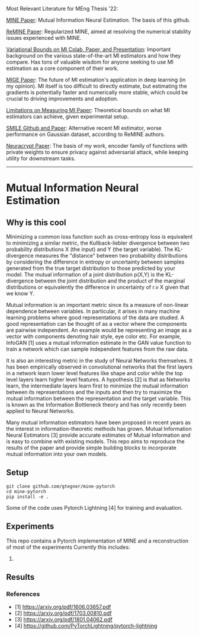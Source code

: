 Most Relevant Literature for MEng Thesis '22:

[MINE Paper](https://arxiv.org/pdf/1801.04062.pdf): Mutual Information Neural Estimation. The basis of this github.

[ReMINE Paper](https://openreview.net/pdf?id=Lvb2BKqL49a): Regularized MINE, aimed at resolving the numerical stability issues experienced with MINE.

[Variational Bounds on MI Colab, Paper, and Presentation](https://colab.research.google.com/github/google-research/google-research/blob/master/vbmi/vbmi_demo.ipynb): Important background on the various state-of-the-art MI estimators and how they compare. Has tons of valuable wisdom for anyone seeking to use MI estimation as a core component of their work.

[MIGE Paper](https://arxiv.org/abs/2005.01123): The future of MI estimation's application in deep learning (in my opinion). MI itself is too difficult to directly estimate, but estimating the gradients is potentially faster and numerically more stable, which could be crucial to driving improvements and adoption.

[Limitations on Measuring MI Paper](https://arxiv.org/abs/1811.04251): Theoretical bounds on what MI estimators can achieve, given experimental setup.

[SMILE Github and Paper](https://github.com/ermongroup/smile-mi-estimator): Alternative recent MI estimator, worse performance on Gaussian dataset, according to ReMINE authors.

[Neuracrypt Paper](https://arxiv.org/abs/2106.02484): The basis of my work, encoder family of functions with private weights to ensure privacy against adversarial attack, while keeping utility for downstream tasks.

-----------------------------------------

# Mutual Information Neural Estimation

## Why is this cool

Minimizing a common loss function such as cross-entropy loss is equivalent to minimizing a similar metric, the Kullback-liebler divergence between two probability distributions X (the input) and Y (the target variable). The KL-divergence measures the "distance" between two probability distributions by considering the difference in entropy or uncertainty between samples generated from the true target distribution to those predicted by your model.
The mutual information of a joint distribution p(X,Y) is the KL-divergence between the joint distribution and the product of the marginal distributions or equivalently the difference in uncertainty of r.v X given that we know Y.

Mutual information is an important metric since its a measure of non-linear dependence between variables. In particular, it arises in many machine learning problems where good representations of the data are studied. A good representation can be thought of as a vector where the components are pairwise independent. An example would be representing an image as a vector with components denoting hair style, eye color etc. For example, InfoGAN [1] uses a mutual information estimate in the GAN value function to train a network which can sample independent features from the raw data.

It is also an interesting metric in the study of Neural Networks themselves. It has been empirically observed in convolutional networks that the first layers in a network learn lower level features like shape and color while the top level layers learn higher level features. A hypothesis [2] is that as Networks learn, the intermediate layers learn first to minimize the mutual information between its representations and the inputs and then try to maximize the mutual information between the representation and the target variable. This is known as the Information Bottleneck theory and has only recently been applied to Neural Networks. 

Many mutual information estimators have been proposed in recent years as the interest in information-theoretic methods has grown. Mutual Information Neural Estimators [3] provide accurate estimates of Mutual Information and is easy to combine with existing models. This repo aims to reproduce the results of the paper and provide simple building blocks to incorporate mutual information into your own models. 

## Setup

```
git clone github.com/gtegner/mine-pytorch
cd mine-pytorch
pip install -e .
```

Some of the code uses Pytorch Lightning [4] for training and evaluation. 

## Experiments

This repo contains a Pytorch implementation of MINE and a reconstruction of most of the experiments
Currently this includes:

1. 

## Results



### References
- [1] https://arxiv.org/pdf/1606.03657.pdf
- [2] https://arxiv.org/pdf/1703.00810.pdf
- [3] https://arxiv.org/pdf/1801.04062.pdf
- [4] https://github.com/PyTorchLightning/pytorch-lightning


